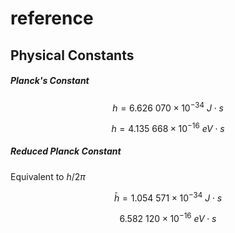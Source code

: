 # reference

## Physical Constants
##### Planck's Constant

$$h = 6.626\ 070 \times 10^{-34}\ J \cdot s $$

$$h = 4.135\ 668 \times 10^{-16}\ eV \cdot s$$
##### Reduced Planck Constant

Equivalent to $h/2π$ 

$$\bar h = 1.054\ 571 \times 10^{-34}\ J \cdot s$$

$$6.582\ 120 \times 10^{-16}\ eV \cdot s $$




